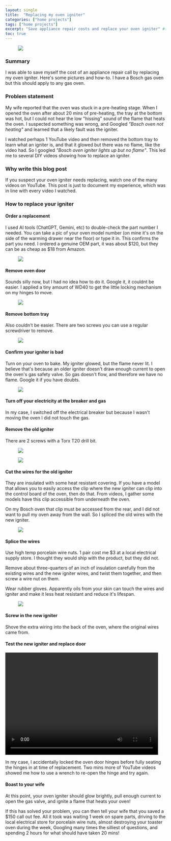 ```yaml
---
layout: single
title:  "Replacing my oven igniter"
categories: ["home projects"]
tags: ["home projects"]
excerpt: "Save appliance repair costs and replace your oven igniter" #this is a custom variable meant for a short description to be displayed on home page
toc: true
---
```

<figure>
    <a href="/assets/oven-igniter/IMG_2992.JPEG"><img src="/assets/oven-igniter/IMG_2992.JPEG"></a>
</figure>

### Summary
I was able to save myself the cost of an appliance repair call by replacing my oven igniter. Here's some pictures and how-to. I have a Bosch gas oven but this should apply to any gas oven.

### Problem statement
My wife reported that the oven was stuck in a pre-heating stage. When I opened the oven after about 20 mins of pre-heating, the tray at the bottom was hot, but I could not hear the low "hissing" sound of the flame that heats the oven. I suspected something was wrong, and Googled *"Bosch oven not heating"* and learned that a likely fault was the igniter. 

I watched perhaps 1 YouTube video and then removed the bottom tray to learn what an igniter is, and that it glowed but there was no flame, like the video had. So I googled *"Bosch oven igniter lights up but no flame"*. This led me to several DIY videos showing how to replace an igniter. 

### Why write this blog post
If you suspect your oven igniter needs replacing, watch one of the many videos on YouTube. This post is just to document my experience, which was in line with every video I watched.

### How to replace your igniter

#### Order a replacement
I used AI tools (ChatGPT, Gemini, etc) to double-check the part number I needed. You can take a pic of your oven model number (on mine it's on the side of the warming drawer near the floor) or type it in. This confirms the part you need. I ordered a genuine OEM part, it was about $120, but they can be as cheap as $18 from Amazon.

<figure>
    <a href="/assets/oven-igniter/IMG_2990.JPEG"><img src="/assets/oven-igniter/IMG_2990.JPEG"></a>
</figure>

#### Remove oven door
Sounds silly now, but I had no idea how to do it. Google it, it couldnt be easier. I applied a tiny amount of WD40 to get the little locking mechanism on my hinges to move.

<figure>
    <a href="/assets/oven-igniter/IMG_2998.JPEG"><img src="/assets/oven-igniter/IMG_2998.JPEG"></a>
</figure>

#### Remove bottom tray
Also couldn't be easier. There are two screws you can use a regular screwdriver to remove.

<figure>
    <a href="/assets/oven-igniter/IMG_2995.JPEG"><img src="/assets/oven-igniter/IMG_2995.JPEG"></a>
</figure>

#### Confirm your igniter is bad
Turn on your oven to bake. My igniter glowed, but the flame never lit. I believe that's because an older igniter doesn't draw enough current to open the oven's gas safety valve. So gas doesn't flow, and therefore we have no flame. Google it if you have doubts.

<figure>
    <a href="/assets/oven-igniter/IMG_3002.JPEG"><img src="/assets/oven-igniter/IMG_3002.JPEG"></a>
</figure>

#### Turn off your electricity at the breaker and gas
In my case, I switched off the electrical breaker but because I wasn't moving the oven I did not touch the gas.

#### Remove the old igniter
There are 2 screws with a Torx T20 drill bit. 

<figure>
    <a href="/assets/oven-igniter/IMG_3005.JPEG"><img src="/assets/oven-igniter/IMG_3005.JPEG"></a>
</figure>

<figure>
    <a href="/assets/oven-igniter/IMG_2996.JPEG"><img src="/assets/oven-igniter/IMG_2996.JPEG"></a>
</figure>

#### Cut the wires for the old igniter
They are insulated with some heat resistant covering. If you have a model that allows you to easily access the clip where the new igniter can clip into the control board of the oven, then do that. From videos, I gather some models have this clip accessible from underneath the oven. 

On my Bosch oven that clip must be accessed from the rear, and I did not want to pull my oven away from the wall. So I spliced the old wires with the new igniter.

<figure>
    <a href="/assets/oven-igniter/IMG_3006.JPEG"><img src="/assets/oven-igniter/IMG_3006.JPEG"></a>
</figure>

#### Splice the wires
Use high temp porcelain wire nuts. 1 pair cost me $3 at a local electrical supply store. I thought they would ship with the product, but they did not. 

Remove about three-quarters of an inch of insulation carefully from the existing wires and the new igniter wires, and twist them together, and then screw a wire nut on them.

Wear rubber gloves. Apparently oils from your skin can touch the wires and igniter and make it less heat resistant and reduce it's lifespan.

<figure>
    <a href="/assets/oven-igniter/IMG_3012.JPEG"><img src="/assets/oven-igniter/IMG_3012.JPEG"></a>
</figure>

#### Screw in the new igniter
Shove the extra wiring into the back of the oven, where the original wires came from.

#### Test the new igniter and replace door

<video width="480" height="320" controls="controls">
  <source src="/assets/oven-igniter/IMG_3018.MP4" type="video/mp4">
</video>

In my case, I accidentally locked the oven door hinges before fully seating the hinges in at time of replacement. Two mins more of YouTube videos showed me how to use a wrench to re-open the hinge and try again. 

#### Boast to your wife
At this point, your oven igniter should glow brightly, pull enough current to open the gas valve, and ignite a flame that heats your oven! 

If this has solved your problem, you can then tell your wife that you saved a $150 call out fee. All it took was waiting 1 week on spare parts, driving to the local electrical store for porcelain wire nuts, almost destroying your toaster oven during the week, Googling many times the silliest of questions, and spending 2 hours for what should have taken 20 mins! 